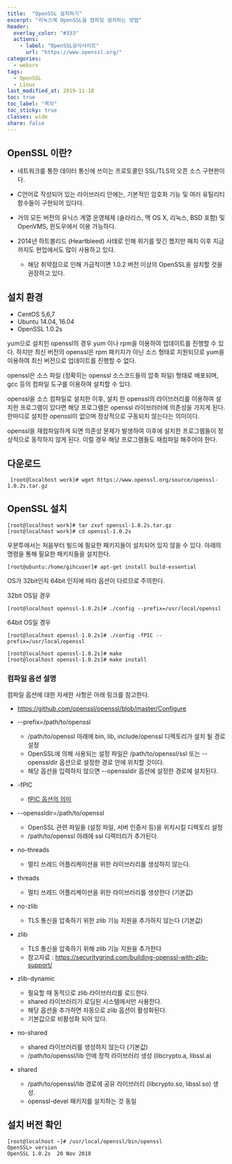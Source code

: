 ```yaml
---
title:  "OpenSSL 설치하기"
excerpt: "리눅스에 OpenSSL을 컴파일 설치하는 방법"
header:
  overlay_color: "#333"
  actions:
    - label: "OpenSSL공식사이트"
      url: "https://www.openssl.org/"
categories:
  - websrv
tags:
  - OpenSSL
  - Linux
last_modified_at: 2019-11-18
toc: true
toc_label: "목차"
toc_sticky: true
classes: wide
share: false
---
```

## OpenSSL 이란?

- 네트워크를 통한 데이터 통신에 쓰이는 프로토콜인 SSL/TLS의 오픈 소스 구현판이다.

- C언어로 작성되어 있는 라이브러리 안에는, 기본적인 암호화 기능 및 여러 유틸리티 함수들이 구현되어 있다다.

- 거의 모든 버전의 유닉스 계열 운영체제 (솔라리스, 맥 OS X, 리눅스, BSD 포함) 및 OpenVMS, 윈도우에서 이용 가능하다.

- 2014년 하트블리드 (Heartbleed) 사태로 인해 위기를 맞긴 했지만 패치 이후 지금까지도 현업에서도 많이 사용하고 있다.
  - 해당 취약점으로 인해 가급적이면 1.0.2 버전 이상의 OpenSSL을 설치할 것을 권장하고 있다.


## 설치 환경
- CentOS 5,6,7
- Ubuntu 14.04, 16.04
- OpenSSL 1.0.2s

yum으로 설치힌 openssl의 경우 yum 이나 rpm을 이용하여 업데이트를 진행할 수 있다. 하지만 최신 버전의 openssl은 rpm 패키지가 아닌 소스 형태로 지원되므로 yum을 이용하여 최신 버전으로 업데이트를 진행할 수 없다.

openssl은 소스 파일 (정확히는 openssl 소스코드들의 압축 파일) 형태로 배포되며, gcc 등의 컴파일 도구를 이용하여 설치할 수 있다.


openssl을 소스 컴파일로 설치한 이후, 설치 한 openssl의 라이브러리를 이용하여 설치한 프로그램이 있다면 해당 프로그램은 openssl 라이브러러에 의존성을 가지게 된다. 한마디로 설치한 openssl이 없으며 정상적으로 구동되지 않는다는 의미이다. 

openssl을 재컴파일하게 되면 의존성 문제가 발생하여 이후에 설치한 프로그램들이 정상적으로 동작하지 않게 된다. 이럴 경우 해당 프로그램들도 재컴파일 해주어야 한다.

	
## 다운로드

```
 [root@localhost work]# wget https://www.openssl.org/source/openssl-1.0.2s.tar.gz
```

## OpenSSL 설치
```
[root@localhost work]# tar zxvf openssl-1.0.2s.tar.gz
[root@localhost work]# cd openssl-1.0.2s
```

우분투에서는 처음부터 빌드에 필요한 패키지들이 설치되어 있지 않을 수 있다. 아래의 명령을 통해 필요한 패키지들을 설치한다.
```
[root@ubuntu:/home/gihcuser]# apt-get install build-essential
```

OS가 32bit인지 64bit 인지에 따라 옵션이 다르므로 주의한다.

32bit OS일 경우
```
[root@localhost openssl-1.0.2s]# ./config --prefix=/usr/local/openssl
```
64bit OS일 경우
```
[root@localhost openssl-1.0.2s]# ./config -fPIC --prefix=/usr/local/openssl
```	

```
[root@localhost openssl-1.0.2s]# make
[root@localhost openssl-1.0.2s]# make install
```

### 컴파일 옵션 설명

컴파일 옵션에 대한 자세한 사항은 아래 링크를 참고한다.
- https://github.com/openssl/openssl/blob/master/Configure

* &#45;&#45;prefix=/path/to/openssl
  * /path/to/openssl 아래에 bin, lib, include/openssl 디렉토리가 설치 될 경로 설정
  * OpenSSL에 의해 사용되는 설정 파일은 /path/to/openssl/ssl 또는 &#45;&#45;openssldir 옵션으로 설정한 경로 안에 위치할 것이다.
  * 해당 옵션을 입력하지 않으면 &#45;&#45;openssldir 옵션에 설정한 경로에 설치된다.

* -fPIC
  * [fPIC 옵션의 의미](https://susoterran.github.io//websrv/openssl-fpic/ "fPIC 옵션의 의미")
 
* &#45;&#45;openssldir=/path/to/openssl
  * OpenSSL 관련 파일들 (설정 파일, 서버 인증서 등)을 위치시킬 디렉토리 설정
  * /path/to/openssl 아래에 ssl 디렉터리가 추가된다.
		
* no-threads
  * 멀티 쓰레드 어플리케이션을 위한 라이브러리를 생성하지 않는다.
		
* threads
	* 멀티 쓰레드 어플리케이션을 위한 라이브러리를 생성한다 (기본값)
		
* no-zlib
	* TLS 통신을 압축하기 위한 zlib 기능 지원을 추가하지 않는다 (기본값)
		
* zlib
	* TLS 통신을 압축하기 위해 zlib 기능 지원을 추가한다
	* 참고자료 : https://securitygrind.com/building-openssl-with-zlib-support/
		
* zlib-dynamic
	* 필요할 때 동적으로 zlib 라이브러리를 로드한다.
	* shared 라이브러리가 로딩된 시스템에서만 사용한다.
	* 해당 옵션을 추가하면 자동으로 zlib 옵션이 활성화된다.
	* 기본값으로 비활성화 되어 있다.
		
* no-shared
	* shared 라이브러리를 생성하지 않는다 (기본값)
	* /path/to/openssl/lib 안에 정적 라이브러리 생성 (libcrypto.a, libssl.a)
		
* shared
	* /path/to/openssl/lib 경로에 공유 라이브러리 (libcrypto.so, libssl.so) 생성. 
  * openssl-devel 패키지를 설치하는 것 동일

## 설치 버전 확인
```
[root@localhost ~]# /usr/local/openssl/bin/openssl 
OpenSSL> version
OpenSSL 1.0.2s  20 Nov 2018
```